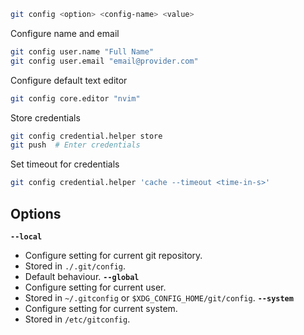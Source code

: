 ```bash
git config <option> <config-name> <value>
```
Configure name and email
```bash
git config user.name "Full Name"
git config user.email "email@provider.com"
```
Configure default text editor
```bash
git config core.editor "nvim"
```
Store credentials
```bash
git config credential.helper store
git push  # Enter credentials
```
Set timeout for credentials
```bash
git config credential.helper 'cache --timeout <time-in-s>'
```
## Options
**`--local`** 
- Configure setting for current git repository.
- Stored in `./.git/config`.
- Default behaviour.
**`--global`**
- Configure setting for current user.
- Stored in `~/.gitconfig` or `$XDG_CONFIG_HOME/git/config`.
**`--system`**
- Configure setting for current system.
- Stored in `/etc/gitconfig`.